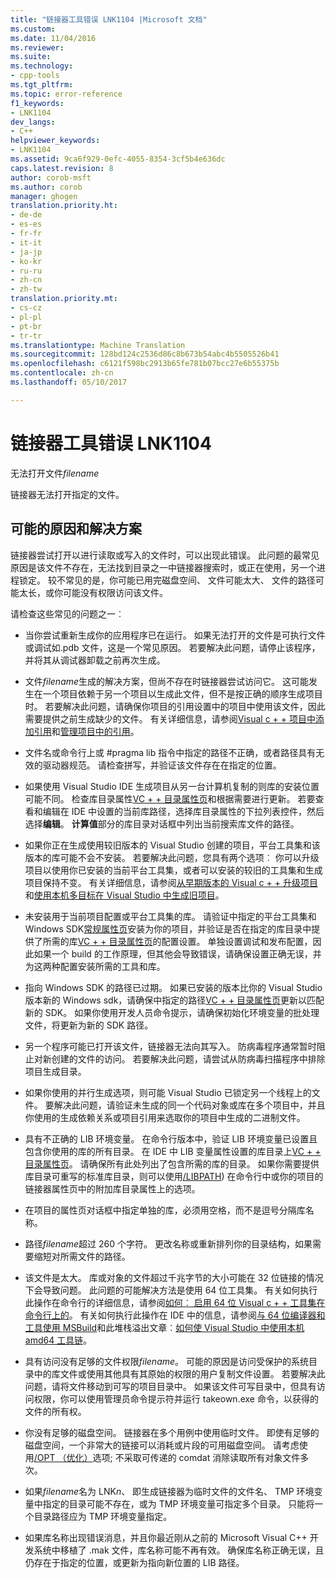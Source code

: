 ```yaml
---
title: "链接器工具错误 LNK1104 |Microsoft 文档"
ms.custom: 
ms.date: 11/04/2016
ms.reviewer: 
ms.suite: 
ms.technology:
- cpp-tools
ms.tgt_pltfrm: 
ms.topic: error-reference
f1_keywords:
- LNK1104
dev_langs:
- C++
helpviewer_keywords:
- LNK1104
ms.assetid: 9ca6f929-0efc-4055-8354-3cf5b4e636dc
caps.latest.revision: 8
author: corob-msft
ms.author: corob
manager: ghogen
translation.priority.ht:
- de-de
- es-es
- fr-fr
- it-it
- ja-jp
- ko-kr
- ru-ru
- zh-cn
- zh-tw
translation.priority.mt:
- cs-cz
- pl-pl
- pt-br
- tr-tr
ms.translationtype: Machine Translation
ms.sourcegitcommit: 128bd124c2536d86c8b673b54abc4b5505526b41
ms.openlocfilehash: c6121f598bc2913b65fe781b07bcc27e6b55375b
ms.contentlocale: zh-cn
ms.lasthandoff: 05/10/2017

---
```

# <a name="linker-tools-error-lnk1104"></a>链接器工具错误 LNK1104
无法打开文件*filename*  
  
链接器无法打开指定的文件。  
  
## <a name="possible-causes-and-solutions"></a>可能的原因和解决方案
  
链接器尝试打开以进行读取或写入的文件时，可以出现此错误。 此问题的最常见原因是该文件不存在，无法找到目录之一中链接器搜索时，或正在使用，另一个进程锁定。 较不常见的是，你可能已用完磁盘空间、 文件可能太大、 文件的路径可能太长，或你可能没有权限访问该文件。  

请检查这些常见的问题之一︰  

-   当你尝试重新生成你的应用程序已在运行。 如果无法打开的文件是可执行文件或调试如.pdb 文件，这是一个常见原因。 若要解决此问题，请停止该程序，并将其从调试器卸载之前再次生成。  
  
-   文件*filename*生成的解决方案，但尚不存在时链接器尝试访问它。 这可能发生在一个项目依赖于另一个项目以生成此文件，但不是按正确的顺序生成项目时。 若要解决此问题，请确保你项目的引用设置中的项目中使用该文件，因此需要提供之前生成缺少的文件。 有关详细信息，请参阅[Visual c + + 项目中添加引用](../../ide/adding-references-in-visual-cpp-projects.md)和[管理项目中的引用](/visualstudio/ide/managing-references-in-a-project)。  
  
-   文件名或命令行上或 #pragma lib 指令中指定的路径不正确，或者路径具有无效的驱动器规范。 请检查拼写，并验证该文件存在在指定的位置。  
  
-   如果使用 Visual Studio IDE 生成项目从另一台计算机复制的则库的安装位置可能不同。 检查库目录属性[VC + + 目录属性页](../../ide/vcpp-directories-property-page.md)和根据需要进行更新。 若要查看和编辑在 IDE 中设置的当前库路径，选择库目录属性的下拉列表控件，然后选择**编辑**。 **计算值**部分的库目录对话框中列出当前搜索库文件的路径。  
  
-   如果你正在生成使用较旧版本的 Visual Studio 创建的项目，平台工具集和该版本的库可能不会不安装。 若要解决此问题，您具有两个选项︰ 你可以升级项目以使用你已安装的当前平台工具集，或者可以安装的较旧的工具集和生成项目保持不变。 有关详细信息，请参阅[从早期版本的 Visual c + + 升级项目](../../porting/upgrading-projects-from-earlier-versions-of-visual-cpp.md)和[使用本机多目标在 Visual Studio 中生成旧项目](../../porting/use-native-multi-targeting.md)。
  
-   未安装用于当前项目配置或平台工具集的库。 请验证中指定的平台工具集和 Windows SDK[常规属性页](../../ide/general-property-page-project.md)安装为你的项目，并验证是否在指定的库目录中提供了所需的库[VC + + 目录属性页](../../ide/vcpp-directories-property-page.md)的配置设置。 单独设置调试和发布配置，因此如果一个 build 的工作原理，但其他会导致错误，请确保设置正确无误，并为这两种配置安装所需的工具和库。  
  
-   指向 Windows SDK 的路径已过期。 如果已安装的版本比你的 Visual Studio 版本新的 Windows sdk，请确保中指定的路径[VC + + 目录属性页](../../ide/vcpp-directories-property-page.md)更新以匹配新的 SDK。 如果你使用开发人员命令提示，请确保初始化环境变量的批处理文件，将更新为新的 SDK 路径。  
  
-   另一个程序可能已打开该文件，链接器无法向其写入。 防病毒程序通常暂时阻止对新创建的文件的访问。 若要解决此问题，请尝试从防病毒扫描程序中排除项目生成目录。  
  
-   如果你使用的并行生成选项，则可能 Visual Studio 已锁定另一个线程上的文件。 要解决此问题，请验证未生成的同一个代码对象或库在多个项目中，并且你使用的生成依赖关系或项目引用来选取你的项目中生成的二进制文件。  
  
-   具有不正确的 LIB 环境变量。 在命令行版本中，验证 LIB 环境变量已设置且包含你使用的库的所有目录。 在 IDE 中 LIB 变量属性设置的库目录上[VC + + 目录属性页](../../ide/vcpp-directories-property-page.md)。 请确保所有此处列出了包含所需的库的目录。 如果你需要提供库目录可重写的标准库目录，则可以使用[/LIBPATH](../../build/reference/libpath-additional-libpath.md)) 在命令行中或你的项目的链接器属性页中的附加库目录属性上的选项。  
  
-   在项目的属性页对话框中指定单独的库，必须用空格，而不是逗号分隔库名称。  
  
-   路径*filename*超过 260 个字符。 更改名称或重新排列你的目录结构，如果需要缩短对所需文件的路径。  
  
-   该文件是太大。 库或对象的文件超过千兆字节的大小可能在 32 位链接的情况下会导致问题。 此问题的可能解决方法是使用 64 位工具集。 有关如何执行此操作在命令行的详细信息，请参阅[如何︰ 启用 64 位 Visual c + + 工具集在命令行上的](../../build/how-to-enable-a-64-bit-visual-cpp-toolset-on-the-command-line.md)。 有关如何执行此操作在 IDE 中的信息，请参阅[与 64 位编译器和工具使用 MSBuild](../../build/walkthrough-using-msbuild-to-create-a-visual-cpp-project.md#using-msbuild-to-build-your-project)和此堆栈溢出文章︰[如何使 Visual Studio 中使用本机 amd64 工具链](http://stackoverflow.com/questions/19820718/how-to-make-visual-studio-use-the-native-amd64-toolchain/23793055)。  
  
-   具有访问没有足够的文件权限*filename*。 可能的原因是访问受保护的系统目录中的库文件或使用其他具有其原始的权限的用户复制文件设置。 若要解决此问题，请将文件移动到可写的项目目录中。 如果该文件可写目录中，但具有访问权限，你可以使用管理员命令提示符并运行 takeown.exe 命令，以获得的文件的所有权。  
  
-   你没有足够的磁盘空间。 链接器在多个用例中使用临时文件。 即使有足够的磁盘空间，一个非常大的链接可以消耗或片段的可用磁盘空间。 请考虑使用[/OPT （优化）](../../build/reference/opt-optimizations.md)选项; 不采取可传递的 comdat 消除读取所有对象文件多次。  
  
-   如果*filename*名为 LNK*n*、 即生成链接器为临时文件的文件名、 TMP 环境变量中指定的目录可能不存在，或为 TMP 环境变量可指定多个目录。 只能将一个目录路径应为 TMP 环境变量指定。  
  
-   如果库名称出现错误消息，并且你最近刚从之前的 Microsoft Visual C++ 开发系统中移植了 .mak 文件，库名称可能不再有效。 确保库名称正确无误，且仍存在于指定的位置，或更新为指向新位置的 LIB 路径。  

